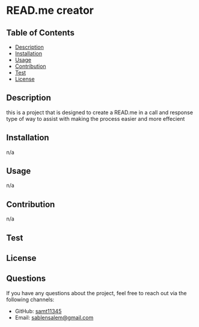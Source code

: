 
# READ.me creator

## Table of Contents
- [Description](#description)
- [Installation](#installation)
- [Usage](#usage)
- [Contribution](#contribution)
- [Test](#test)
- [License](#license)

## Description
this is a project that is designed to create a READ.me in a call and response type of way to assist with making the process easier and more effecient 

## Installation
n/a

## Usage
n/a

## Contribution
n/a

## Test

## License


## Questions
If you have any questions about the project, feel free to reach out via the following channels:

- GitHub: [samt11345](https://github.com/samt11345)
- Email: [sablensalem@gmail.com](mailto:sablensalem@gmail.com)
